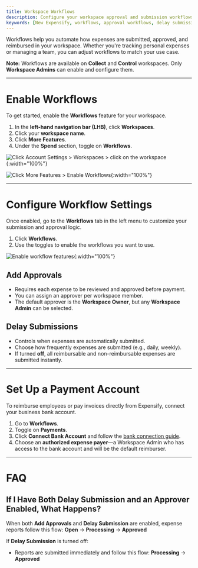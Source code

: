 ```yaml
---
title: Workspace Workflows
description: Configure your workspace approval and submission workflows to match your team's needs.
keywords: [New Expensify, workflows, approval workflows, delay submission, add approver, connect bank, workspace settings]
---
```


Workflows help you automate how expenses are submitted, approved, and reimbursed in your workspace. Whether you're tracking personal expenses or managing a team, you can adjust workflows to match your use case.

**Note:** Workflows are available on **Collect** and **Control** workspaces. Only **Workspace Admins** can enable and configure them.

---

# Enable Workflows

To get started, enable the **Workflows** feature for your workspace.

1. In the **left-hand navigation bar (LHB)**, click **Workspaces**.
2. Click your **workspace name**.
3. Click **More Features**.
4. Under the **Spend** section, toggle on **Workflows**.

![Click Account Settings > Workspaces > click on the workspace]({{site.url}}/assets/images/ExpensifyHelp-Workflows-1.png){:width="100%"}

![Click More Features > Enable Workflows]({{site.url}}/assets/images/ExpensifyHelp-Workflows-2.png){:width="100%"}

---

# Configure Workflow Settings

Once enabled, go to the **Workflows** tab in the left menu to customize your submission and approval logic.

1. Click **Workflows**.
2. Use the toggles to enable the workflows you want to use.

![Enable workflow features]({{site.url}}/assets/images/ExpensifyHelp-Workflows-3.png){:width="100%"}

## Add Approvals

- Requires each expense to be reviewed and approved before payment.
- You can assign an approver per workspace member.
- The default approver is the **Workspace Owner**, but any **Workspace Admin** can be selected.

## Delay Submissions

- Controls when expenses are automatically submitted.
- Choose how frequently expenses are submitted (e.g., daily, weekly).
- If turned **off**, all reimbursable and non-reimbursable expenses are submitted instantly.

---

# Set Up a Payment Account

To reimburse employees or pay invoices directly from Expensify, connect your business bank account.

1. Go to **Workflows**.
2. Toggle on **Payments**.
3. Click **Connect Bank Account** and follow the [bank connection guide](https://help.expensify.com/articles/new-expensify/expenses-and-payments/Connect-a-Business-Bank-Account).
4. Choose an **authorized expense payer**—a Workspace Admin who has access to the bank account and will be the default reimburser.

---

# FAQ

## If I Have Both Delay Submission and an Approver Enabled, What Happens?

When both **Add Approvals** and **Delay Submission** are enabled, expense reports follow this flow: **Open** → **Processing** → **Approved**

If **Delay Submission** is turned off:
- Reports are submitted immediately and follow this flow: **Processing** → **Approved**

